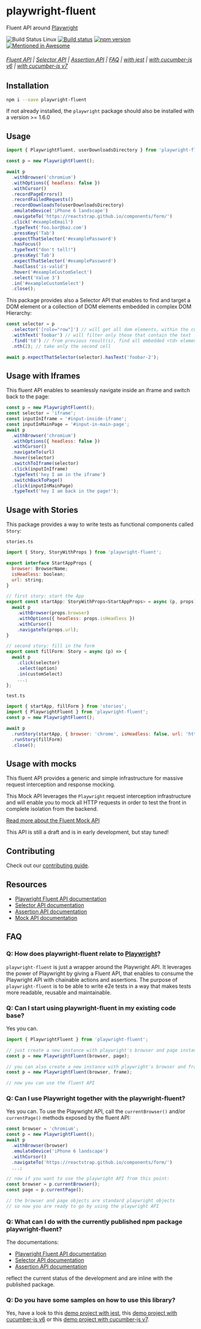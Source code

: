 # playwright-fluent

Fluent API around [Playwright](https://github.com/microsoft/playwright)

![Build Status Linux](https://github.com/hdorgeval/playwright-fluent/actions/workflows/linux.yml/badge.svg)
[![Build status](https://ci.appveyor.com/api/projects/status/5gtetagv1onhhn7l?svg=true)](https://ci.appveyor.com/project/hdorgeval/playwright-fluent)
[![npm version](https://img.shields.io/npm/v/playwright-fluent.svg)](https://www.npmjs.com/package/playwright-fluent)
[![Mentioned in Awesome](https://awesome.re/mentioned-badge.svg)](https://awesome.re)

###### [Fluent API](/docs/playwright-fluent.api.md) | [Selector API](/docs/selector.api.md) | [Assertion API](/docs/assertion.api.md) | [FAQ](#faq) | [with jest](https://github.com/hdorgeval/playwright-fluent-ts-jest-starter#playwright-fluent-ts-jest-starter) | [with cucumber-js v6](https://github.com/hdorgeval/playwright-fluent-ts-cucumber6-starter) | [with cucumber-js v7](https://github.com/hdorgeval/playwright-fluent-ts-cucumber7-starter)

## Installation

```sh
npm i --save playwright-fluent
```

If not already installed, the `playwright` package should also be installed with a version >= 1.6.0

## Usage

```js
import { PlaywrightFluent, userDownloadsDirectory } from 'playwright-fluent';

const p = new PlaywrightFluent();

await p
  .withBrowser('chromium')
  .withOptions({ headless: false })
  .withCursor()
  .recordPageErrors()
  .recordFailedRequests()
  .recordDownloadsTo(userDownloadsDirectory)
  .emulateDevice('iPhone 6 landscape')
  .navigateTo('https://reactstrap.github.io/components/form/')
  .click('#exampleEmail')
  .typeText('foo.bar@baz.com')
  .pressKey('Tab')
  .expectThatSelector('#examplePassword')
  .hasFocus()
  .typeText("don't tell!")
  .pressKey('Tab')
  .expectThatSelector('#examplePassword')
  .hasClass('is-valid')
  .hover('#exampleCustomSelect')
  .select('Value 3')
  .in('#exampleCustomSelect')
  .close();
```

This package provides also a Selector API that enables to find and target a DOM element or a collection of DOM elements embedded in complex DOM Hierarchy:

```js
const selector = p
  .selector('[role="row"]') // will get all dom elements, within the current page, with the attribute role="row"
  .withText('foobar') // will filter only those that contain the text 'foobar'
  .find('td') // from previous result(s), find all embedded <td> elements
  .nth(2); // take only the second cell

await p.expectThatSelector(selector).hasText('foobar-2');
```

## Usage with Iframes

This fluent API enables to seamlessly navigate inside an iframe and switch back to the page:

```js
const p = new PlaywrightFluent();
const selector = 'iframe';
const inputInIframe = '#input-inside-iframe';
const inputInMainPage = '#input-in-main-page';
await p
  .withBrowser('chromium')
  .withOptions({ headless: false })
  .withCursor()
  .navigateTo(url)
  .hover(selector)
  .switchToIframe(selector)
  .click(inputInIframe)
  .typeText('hey I am in the iframe')
  .switchBackToPage()
  .click(inputInMainPage)
  .typeText('hey I am back in the page!');
```

## Usage with Stories

This package provides a way to write tests as functional components called `Story`:

`stories.ts`

```js
import { Story, StoryWithProps } from 'playwright-fluent';

export interface StartAppProps {
  browser: BrowserName;
  isHeadless: boolean;
  url: string;
}

// first story: start the App
export const startApp: StoryWithProps<StartAppProps> = async (p, props) => {
  await p
    .withBrowser(props.browser)
    .withOptions({ headless: props.isHeadless })
    .withCursor()
    .navigateTo(props.url);
}

// second story: fill in the form
export const fillForm: Story = async (p) => {
  await p
    .click(selector)
    .select(option)
    .in(customSelect)
    ...;
};
```

`test.ts`

```js
import { startApp, fillForm } from 'stories';
import { PlaywrightFluent } from 'playwright-fluent';
const p = new PlaywrightFluent();

await p
  .runStory(startApp, { browser: 'chrome', isHeadless: false, url: 'http://example.com' })
  .runStory(fillForm)
  .close();
```

## Usage with mocks

This fluent API provides a generic and simple infrastructure for massive request interception and response mocking.

This Mock API leverages the `Playwright` request interception infrastructure and will enable you to mock all HTTP requests in order to test the front in complete isolation from the backend.

[Read more about the Fluent Mock API](./docs/mock.api.md)

This API is still a draft and is in early development, but stay tuned!

## Contributing

Check out our [contributing guide](./CONTRIBUTING.md).

## Resources

- [Playwright Fluent API documentation](/docs/playwright-fluent.api.md)
- [Selector API documentation](/docs/selector.api.md)
- [Assertion API documentation](/docs/assertion.api.md)
- [Mock API documentation](/docs/mock.api.md)

## FAQ

### Q: How does playwright-fluent relate to [Playwright](https://github.com/microsoft/playwright)?

`playwright-fluent` is just a wrapper around the Playwright API.
It leverages the power of Playwright by giving a Fluent API, that enables to consume the Playwright API with chainable actions and assertions.
The purpose of `playwright-fluent` is to be able to write e2e tests in a way that makes tests more readable, reusable and maintainable.

### Q: Can I start using playwright-fluent in my existing code base?

Yes you can.

```js
import { PlaywrightFluent } from 'playwright-fluent';

// just create a new instance with playwright's browser and page instances
const p = new PlaywrightFluent(browser, page);

// you can also create a new instance with playwright's browser and frame instances
const p = new PlaywrightFluent(browser, frame);

// now you can use the fluent API
```

### Q: Can I use Playwright together with the playwright-fluent?

Yes you can. To use the Playwright API, call the `currentBrowser()` and/or `currentPage()` methods exposed by the fluent API:

```js
const browser = 'chromium';
const p = new PlaywrightFluent();
await p
  .withBrowser(browser)
  .emulateDevice('iPhone 6 landscape')
  .withCursor()
  .navigateTo('https://reactstrap.github.io/components/form/')
  ...;

// now if you want to use the playwright API from this point:
const browser = p.currentBrowser();
const page = p.currentPage();

// the browser and page objects are standard playwright objects
// so now you are ready to go by using the playwright API
```

### Q: What can I do with the currently published npm package playwright-fluent?

The documentations:

- [Playwright Fluent API documentation](/docs/playwright-fluent.api.md)
- [Selector API documentation](/docs/selector.api.md)
- [Assertion API documentation](/docs/assertion.api.md)

reflect the current status of the development and are inline with the published package.

### Q: Do you have some samples on how to use this library?

Yes, have a look to this [demo project with jest](https://github.com/hdorgeval/playwright-fluent-ts-jest-starter#playwright-fluent-ts-jest-starter), this [demo project with cucumber-js v6](https://github.com/hdorgeval/playwright-fluent-ts-cucumber6-starter) or this [demo project with cucumber-js v7](https://github.com/hdorgeval/playwright-fluent-ts-cucumber7-starter).
